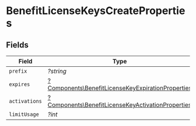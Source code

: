 # BenefitLicenseKeysCreateProperties


## Fields

| Field                                                                                                                 | Type                                                                                                                  | Required                                                                                                              | Description                                                                                                           |
| --------------------------------------------------------------------------------------------------------------------- | --------------------------------------------------------------------------------------------------------------------- | --------------------------------------------------------------------------------------------------------------------- | --------------------------------------------------------------------------------------------------------------------- |
| `prefix`                                                                                                              | *?string*                                                                                                             | :heavy_minus_sign:                                                                                                    | N/A                                                                                                                   |
| `expires`                                                                                                             | [?Components\BenefitLicenseKeyExpirationProperties](../../Models/Components/BenefitLicenseKeyExpirationProperties.md) | :heavy_minus_sign:                                                                                                    | N/A                                                                                                                   |
| `activations`                                                                                                         | [?Components\BenefitLicenseKeyActivationProperties](../../Models/Components/BenefitLicenseKeyActivationProperties.md) | :heavy_minus_sign:                                                                                                    | N/A                                                                                                                   |
| `limitUsage`                                                                                                          | *?int*                                                                                                                | :heavy_minus_sign:                                                                                                    | N/A                                                                                                                   |